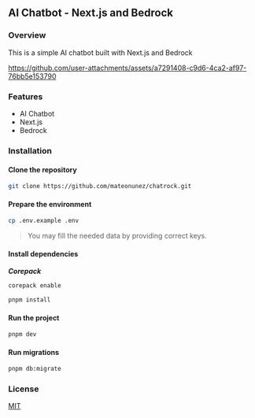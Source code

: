 ## AI Chatbot - Next.js and Bedrock

### Overview

This is a simple AI chatbot built with Next.js and Bedrock

https://github.com/user-attachments/assets/a7291408-c9d6-4ca2-af97-76bb5e153790

### Features

- AI Chatbot
- Next.js
- Bedrock

### Installation

#### Clone the repository

```bash
git clone https://github.com/mateonunez/chatrock.git
```

#### Prepare the environment

```bash
cp .env.example .env
```

> You may fill the needed data by providing correct keys.

#### Install dependencies

***Corepack***

```bash
corepack enable
```

```bash
pnpm install
```

#### Run the project

```bash
pnpm dev
```

#### Run migrations 

```bash
pnpm db:migrate
```

### License

[MIT](/LICENSE)
